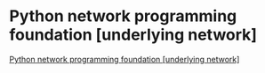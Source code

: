 # Python network programming foundation [underlying network]
[Python network programming foundation [underlying network]](https://aiwithcloud.com/2022/09/16/python_network_programming_foundation_underlying_network/)